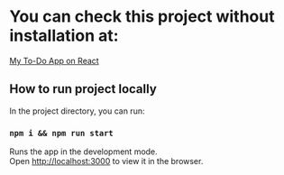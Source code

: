 # You can check this project without installation at:

[My To-Do App on React](https://todo-mindbox-sage-two.vercel.app)

## How to run project locally

In the project directory, you can run:

### `npm i && npm run start`

Runs the app in the development mode.\
Open [http://localhost:3000](http://localhost:3000) to view it in the browser.
